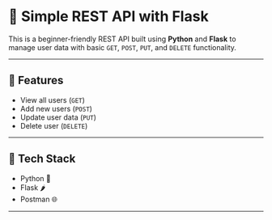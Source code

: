 # 🧩 Simple REST API with Flask

This is a beginner-friendly REST API built using **Python** and **Flask** to manage user data with basic `GET`, `POST`, `PUT`, and `DELETE` functionality.

---

## 🚀 Features

- View all users (`GET`)
- Add new users (`POST`)
- Update user data (`PUT`)
- Delete user (`DELETE`)

---

## 🔧 Tech Stack

- Python 🐍
- Flask 🌶️
- Postman 🌐

---

